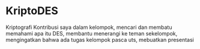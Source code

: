 # KriptoDES
Kriptografi
Kontribusi saya dalam kelompok, mencari dan membatu memahami apa itu DES, membantu menerangi ke teman sekelompok, mengingatkan bahwa ada tugas kelompok pasca uts, mebuatkan presentasi
